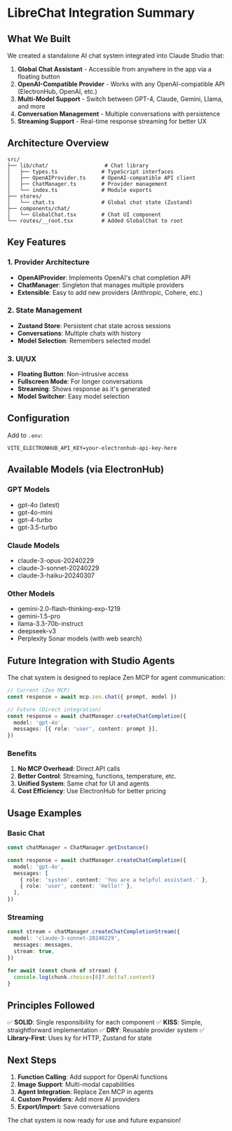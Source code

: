 # LibreChat Integration Summary

## What We Built

We created a standalone AI chat system integrated into Claude Studio that:

1. **Global Chat Assistant** - Accessible from anywhere in the app via a floating button
2. **OpenAI-Compatible Provider** - Works with any OpenAI-compatible API (ElectronHub, OpenAI, etc.)
3. **Multi-Model Support** - Switch between GPT-4, Claude, Gemini, Llama, and more
4. **Conversation Management** - Multiple conversations with persistence
5. **Streaming Support** - Real-time response streaming for better UX

## Architecture Overview

```
src/
├── lib/chat/                  # Chat library
│   ├── types.ts              # TypeScript interfaces
│   ├── OpenAIProvider.ts     # OpenAI-compatible API client
│   ├── ChatManager.ts        # Provider management
│   └── index.ts              # Module exports
├── stores/
│   └── chat.ts               # Global chat state (Zustand)
├── components/chat/
│   └── GlobalChat.tsx        # Chat UI component
└── routes/__root.tsx         # Added GlobalChat to root
```

## Key Features

### 1. Provider Architecture

- **OpenAIProvider**: Implements OpenAI's chat completion API
- **ChatManager**: Singleton that manages multiple providers
- **Extensible**: Easy to add new providers (Anthropic, Cohere, etc.)

### 2. State Management

- **Zustand Store**: Persistent chat state across sessions
- **Conversations**: Multiple chats with history
- **Model Selection**: Remembers selected model

### 3. UI/UX

- **Floating Button**: Non-intrusive access
- **Fullscreen Mode**: For longer conversations
- **Streaming**: Shows response as it's generated
- **Model Switcher**: Easy model selection

## Configuration

Add to `.env`:

```env
VITE_ELECTRONHUB_API_KEY=your-electronhub-api-key-here
```

## Available Models (via ElectronHub)

### GPT Models

- gpt-4o (latest)
- gpt-4o-mini
- gpt-4-turbo
- gpt-3.5-turbo

### Claude Models

- claude-3-opus-20240229
- claude-3-sonnet-20240229
- claude-3-haiku-20240307

### Other Models

- gemini-2.0-flash-thinking-exp-1219
- gemini-1.5-pro
- llama-3.3-70b-instruct
- deepseek-v3
- Perplexity Sonar models (with web search)

## Future Integration with Studio Agents

The chat system is designed to replace Zen MCP for agent communication:

```typescript
// Current (Zen MCP)
const response = await mcp.zen.chat({ prompt, model })

// Future (Direct integration)
const response = await chatManager.createChatCompletion({
  model: 'gpt-4o',
  messages: [{ role: 'user', content: prompt }],
})
```

### Benefits

1. **No MCP Overhead**: Direct API calls
2. **Better Control**: Streaming, functions, temperature, etc.
3. **Unified System**: Same chat for UI and agents
4. **Cost Efficiency**: Use ElectronHub for better pricing

## Usage Examples

### Basic Chat

```typescript
const chatManager = ChatManager.getInstance()

const response = await chatManager.createChatCompletion({
  model: 'gpt-4o',
  messages: [
    { role: 'system', content: 'You are a helpful assistant.' },
    { role: 'user', content: 'Hello!' },
  ],
})
```

### Streaming

```typescript
const stream = chatManager.createChatCompletionStream({
  model: 'claude-3-sonnet-20240229',
  messages: messages,
  stream: true,
})

for await (const chunk of stream) {
  console.log(chunk.choices[0]?.delta?.content)
}
```

## Principles Followed

✅ **SOLID**: Single responsibility for each component
✅ **KISS**: Simple, straightforward implementation
✅ **DRY**: Reusable provider system
✅ **Library-First**: Uses ky for HTTP, Zustand for state

## Next Steps

1. **Function Calling**: Add support for OpenAI functions
2. **Image Support**: Multi-modal capabilities
3. **Agent Integration**: Replace Zen MCP in agents
4. **Custom Providers**: Add more AI providers
5. **Export/Import**: Save conversations

The chat system is now ready for use and future expansion!
